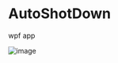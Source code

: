 # AutoShotDown
wpf app

![image](https://github.com/denisPavlenko7610/AutoShotDown/assets/13468920/2d292b50-1ef3-46a6-ac30-4f14f5fcee65)
